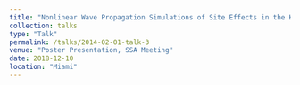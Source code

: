```yaml
---
title: "Nonlinear Wave Propagation Simulations of Site Effects in the Kathmandu Valley during the 2015 Mw 7.8 Gorkha Earthquake"
collection: talks
type: "Talk"
permalink: /talks/2014-02-01-talk-3
venue: "Poster Presentation, SSA Meeting"
date: 2018-12-10
location: "Miami"
---
```

